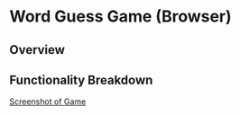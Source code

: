 # Word Guess Game (Browser)

<!-- TODO: add one sentence overview here of your progress -->

## Overview

<!-- TODO: add a description of your assignment, theme, approach, and solution here -->

## Functionality Breakdown
<!-- TODO: update this to your screenshot, gif, etc. demonstrating functionality. add any additional explanation below -->
[Screenshot of Game](images/screenshot1.png)

